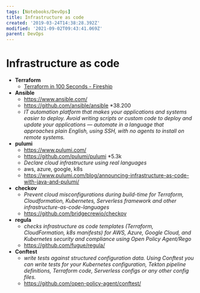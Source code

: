 ```yaml
---
tags: [Notebooks/DevOps]
title: Infrastructure as code
created: '2019-03-24T14:38:28.392Z'
modified: '2021-09-02T09:43:41.069Z'
parent: DevOps
---
```


# Infrastructure as code
- **Terraform**
  - [Terraform in 100 Seconds - Fireship](https://www.youtube.com/watch?v=tomUWcQ0P3k)
- **Ansible**
  - <https://www.ansible.com/>
  - <https://github.com/ansible/ansible> *38.200
  - *IT automation platform that makes your applications and systems easier to deploy. Avoid writing scripts or custom code to deploy and update your applications — automate in a language that approaches plain English, using SSH, with no agents to install on remote systems.*
- **pulumi**
  - <https://www.pulumi.com/>
  - <https://github.com/pulumi/pulumi> *5.3k
  - *Declare cloud infrastructure using real languages*
  - aws, azure, google, k8s
  - <https://www.pulumi.com/blog/announcing-infrastructure-as-code-with-java-and-pulumi/>
- **checkov**
  - *Prevent cloud misconfigurations during build-time for Terraform, Cloudformation, Kubernetes, Serverless framework and other infrastructure-as-code-languages*
  - <https://github.com/bridgecrewio/checkov>
- **regula**
  - *checks infrastructure as code templates (Terraform, CloudFormation, k8s manifests) for AWS, Azure, Google Cloud, and Kubernetes security and compliance using Open Policy Agent/Rego*
  - <https://github.com/fugue/regula/>
- **Conftest**
  - *write tests against structured configuration data. Using Conftest you can write tests for your Kubernetes configuration, Tekton pipeline definitions, Terraform code, Serverless configs or any other config files.*
  - <https://github.com/open-policy-agent/conftest/>
